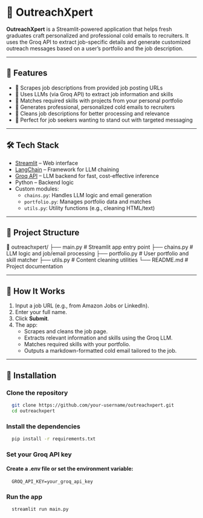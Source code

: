 # 📧 OutreachXpert

**OutreachXpert** is a Streamlit-powered application that helps fresh graduates craft personalized and professional cold emails to recruiters. It uses the Groq API to extract job-specific details and generate customized outreach messages based on a user’s portfolio and the job description.

---

## 🚀 Features

- 🔗 Scrapes job descriptions from provided job posting URLs  
- 🤖 Uses LLMs (via Groq API) to extract job information and skills  
- 📂 Matches required skills with projects from your personal portfolio  
- 📨 Generates professional, personalized cold emails to recruiters  
- 🧼 Cleans job descriptions for better processing and relevance  
- 🧠 Perfect for job seekers wanting to stand out with targeted messaging

---

## 🛠️ Tech Stack

- [Streamlit](https://streamlit.io/) – Web interface  
- [LangChain](https://www.langchain.com/) – Framework for LLM chaining  
- [Groq API](https://groq.com/) – LLM backend for fast, cost-effective inference  
- Python – Backend logic  
- Custom modules:
  - `chains.py`: Handles LLM logic and email generation
  - `portfolio.py`: Manages portfolio data and matches
  - `utils.py`: Utility functions (e.g., cleaning HTML/text)

---

## 📂 Project Structure

📁 outreachxpert/
├── main.py # Streamlit app entry point
├── chains.py # LLM logic and job/email processing
├── portfolio.py # User portfolio and skill matcher
├── utils.py # Content cleaning utilities
└── README.md # Project documentation


---

## 🧪 How It Works

1. Input a job URL (e.g., from Amazon Jobs or LinkedIn).
2. Enter your full name.
3. Click **Submit**.
4. The app:
   - Scrapes and cleans the job page.
   - Extracts relevant information and skills using the Groq LLM.
   - Matches required skills with your portfolio.
   - Outputs a markdown-formatted cold email tailored to the job.

---

## 🧰 Installation
### Clone the repository
   ```bash
     git clone https://github.com/your-username/outreachxpert.git
     cd outreachxpert
   ```
### Install the dependencies
  ```bash
    pip install -r requirements.txt
  ```
### Set your Groq API key
  #### Create a .env file or set the environment variable:
   ```plaintext
     GROQ_API_KEY=your_groq_api_key
  ```
### Run the app
   ```bash
     streamlit run main.py
   ```


